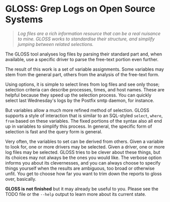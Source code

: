 # GLOSS: Grep Logs on Open Source Systems

> *Log files are a rich information resource that can be a
> real nuisance to mine.  GLOSS works to standardise their
> structure, and simplify jumping between related selections.*

The GLOSS tool analyses log files by parsing their standard part
and, when available, use a specific driver to parse the free-text
portion even further.

The result of this work is a set of variable assignments.
Some variables may stem from the general part, others from the
analysis of the free-text form.

Using options, it is simple to select lines from log files and
see only those; selection criteria can describe processes, times,
and host names.  These are helpful because they speed up the
selection process.  You can quickly select last Wednesday's
logs by the Postfix smtp daemon, for instance.

But variables allow a much more refined method of selection.
GLOSS supports a style of interaction that is similar to an
SQL-styled `select`, `where`, `from` based on these variables.
The fixed portions of the syntax also all end up in variables
to simplify this process.  In general, the specific form of
selection is fast and the query form is general.

Very often, the variables to set can be derived from others.
Given a variable to look for, one or more drivers may be
selected.  Given a driver, one or more log files may be
selected.  GLOSS tries to be clever about these things,
but its choices may not always be the ones you would like.
The verbose option informs you about its clevernesses, and
you can always choose to specify things yourself when the
results are ambiguous, too broad or otherwise unfit.  You
get to choose how far you want to trim down the reports
to gloss over, basically.

**GLOSS is not finished** but it may already be useful
to you.  Please see the TODO file or the `--help` output
to learn more about its current state.

